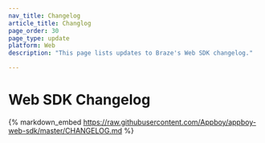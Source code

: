 ```yaml
---
nav_title: Changelog
article_title: Changlog
page_order: 30
page_type: update
platform: Web
description: "This page lists updates to Braze's Web SDK changelog."

---
```


# Web SDK Changelog

{% markdown_embed https://raw.githubusercontent.com/Appboy/appboy-web-sdk/master/CHANGELOG.md %}
